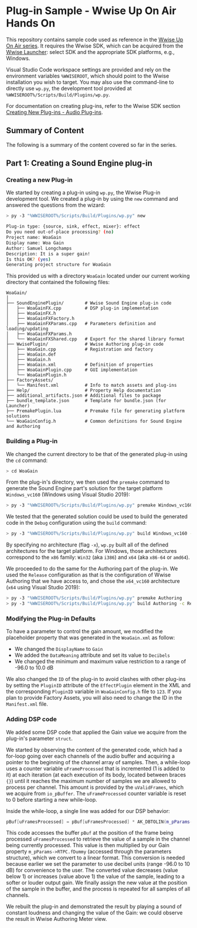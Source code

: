 # Plug-in Sample - Wwise Up On Air Hands On

This repository contains sample code used as reference in the [Wwise Up On Air
series](https://www.youtube.com/watch?v=abMtq9nGj8Y). It requires the Wwise SDK, which can be acquired from the [Wwise
Launcher](https://www.audiokinetic.com/download/): select SDK and the appropriate SDK platforms, e.g., Windows.

Visual Studio Code workspace settings are provided and rely on the environment variables `%WWISEROOT`,
which should point to the Wwise installation you wish to target. You may also use the command-line to directly use
`wp.py`, the development tool provided at `%WWISEROOT%/Scripts/Build/Plugins/wp.py`.

For documentation on creating plug-ins, refer to the Wwise SDK section [Creating New Plug-ins - Audio
Plug-ins](https://www.audiokinetic.com/library/edge/?source=SDK&id=effectplugin.html).

## Summary of Content
The following is a summary of the content covered so far in the series.

## Part 1: Creating a Sound Engine plug-in

### Creating a new Plug-in
We started by creating a plug-in using `wp.py`, the Wwise Plug-in development tool. We created a plug-in by using the
`new` command and answered the questions from the wizard:

```sh
> py -3 "%WWISEROOT%/Scripts/Build/Plugins/wp.py" new

Plug-in type: {source, sink, effect, mixer}: effect
Do you need out-of-place processing? (no)
Project name: WoaGain
Display name: Woa Gain
Author: Samuel Longchamps
Description: It is a super gain!
Is this OK? (yes)
Generating project structure for WoaGain
```

This provided us with a directory `WoaGain` located under our current working directory that contained the following
files:

```
WoaGain/
│
├── SoundEnginePlugin/        # Wwise Sound Engine plug-in code
│   ├── WoaGainFX.cpp         # DSP plug-in implementation
│   ├── WoaGainFX.h
│   ├── WoaGainFXFactory.h
│   ├── WoaGainFXParams.cpp   # Parameters definition and loading/updating
│   ├── WoaGainFXParams.h
│   └── WoaGainFXShared.cpp   # Export for the shared library format
├── WwisePlugin/              # Wwise Authoring plug-in code
│   ├── WoaGain.cpp           # Registration and factory
│   ├── WoaGain.def
│   ├── WoaGain.h
│   ├── WoaGain.xml           # Definition of properties
│   ├── WoaGainPlugin.cpp     # GUI implementation
│   └── WoaGainPlugin.h
├── FactoryAssets/
│   └── Manifest.xml          # Info to match assets and plug-ins
├── Help/                     # Property Help documentation
├── additional_artifacts.json # Additional files to package
├── bundle_template.json      # Template for bundle.json (for Launcher)
├── PremakePlugin.lua         # Premake file for generating platform solutions
└── WoaGainConfig.h           # Common definitions for Sound Engine and Authoring
```

### Building a Plug-in

We changed the current directory to be that of the generated plug-in using the `cd` command:

```sh
> cd WoaGain
```

From the plug-in's directory, we then used the `premake` command to generate the Sound Engine part's solution for the
target platform `Windows_vc160` (Windows using Visual Studio 2019):

```sh
> py -3 "%WWISEROOT%/Scripts/Build/Plugins/wp.py" premake Windows_vc160
```

We tested that the generated solution could be used to build the generated code in the `Debug` configuration using the
`build` command:

```sh
> py -3 "%WWISEROOT%/Scripts/Build/Plugins/wp.py" build Windows_vc160 -c Debug
```

By specifying no architecture (flag `-x`), `wp.py` built all of the defined architectures for the target platform.
For Windows, those architectures correspond to the `x86` family: `Win32` (aka `i386`) and `x64` (aka `x86-64` or `amd64`).

We proceeded to do the same for the Authoring part of the plug-in. We used the `Release` configuration as that is the
configuration of Wwise Authoring that we have access to, and chose the `x64_vc160` architecture (`x64` using Visual Studio 2019):

```sh
> py -3 "%WWISEROOT%/Scripts/Build/Plugins/wp.py" premake Authoring
> py -3 "%WWISEROOT%/Scripts/Build/Plugins/wp.py" build Authoring -c Release -x x64_vc160
```

### Modifying the Plug-in Defaults

To have a parameter to control the gain amount, we modified the placeholder property that was generated in the
`WoaGain.xml` as follow:

* We changed the `DisplayName` to `Gain`
* We added the `DataMeaning` attribute and set its value to `Decibels`
* We changed the minimum and maximum value restriction to a range of -96.0 to 10.0 dB

We also changed the `ID` of the plug-in to avoid clashes with other plug-ins by setting the `PluginID` attribute of the
`EffectPlugin` element in the XML and the corresponding `PluginID` variable in `WoaGainConfig.h` file to `123`. If you
plan to provide Factory Assets, you will also need to change the ID in the `Manifest.xml` file.

### Adding DSP code

We added some DSP code that applied the Gain value we acquire from the plug-in's parameter `struct`.

We started by observing the content of the generated code, which had a for-loop going over each channels of the audio
buffer and acquiring a pointer to the beginning of the channel array of samples. Then, a while-loop uses a counter
variable `uFrameProcessed` that is incremented (1 is added to it) at each iteration (at each execution of its body, located between braces
`{}`) until it reaches the maximum number of samples we are allowed to process per channel.
This amount is provided by the `uValidFrames`, which we acquire from `io_pBuffer`. The `uFrameProcessed` counter
variable is reset to 0 before starting a new while-loop.


Inside the while-loop, a single line was added for our DSP behavior:

```c++
pBuf[uFramesProcessed] = pBuf[uFramesProcessed] * AK_DBTOLIN(m_pParams->RTPC.fDummy);
```

This code accesses the buffer `pBuf` at the position of the frame being processed `uFramesProcessed` to retrieve the
value of a sample in the channel being currently processed. This value is then multiplied by our Gain property
`m_pParams->RTPC.fDummy` (accessed through the parameters structure), which we convert to a linear format. This
conversion is needed because earlier we set the parameter to use decibel units (range -96.0 to 10 dB) for convenience to
the user. The converted value decreases (value below 1) or increases (value above 1) the value of the sample, leading to
a softer or louder output gain. We finally assign the new value at the position of the sample in the buffer, and the
process is repeated for all samples of all channels.

We rebuilt the plug-in and demonstrated the result by playing a sound of constant loudness and changing the value of the
Gain: we could observe the result in Wwise Authoring Meter view.